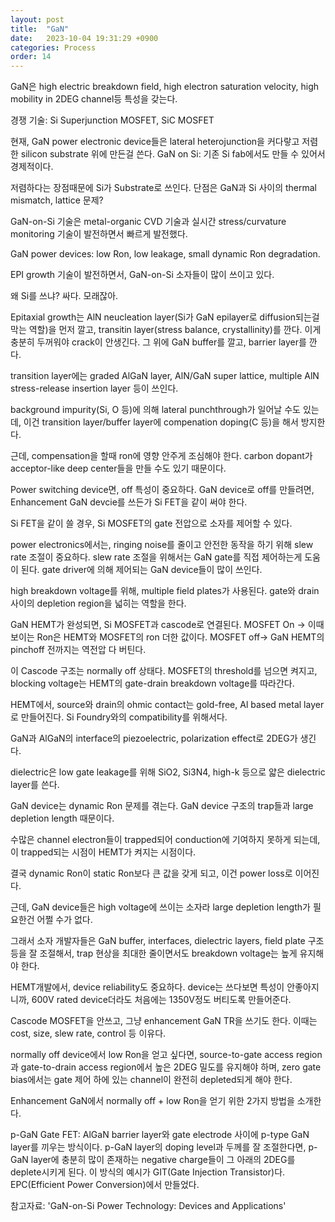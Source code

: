 ```yaml
---
layout: post
title:  "GaN"
date:   2023-10-04 19:31:29 +0900
categories: Process
order: 14
---
```



GaN은 high electric breakdown field, high electron saturation velocity, high mobility in 2DEG channel등 특성을 갖는다.

경쟁 기술: Si Superjunction MOSFET, SiC MOSFET

현재, GaN power electronic device들은 lateral heterojunction을 커다랗고 저렴한 silicon substrate 위에 만든걸 쓴다.
GaN on Si: 기존 Si fab에서도 만들 수 있어서 경제적이다.

저렴하다는 장점때문에 Si가 Substrate로 쓰인다.
단점은 GaN과 Si 사이의 thermal mismatch, lattice 문제?

GaN-on-Si 기술은 metal-organic CVD 기술과 실시간 stress/curvature monitoring 기술이 발전하면서 빠르게 발전했다.

GaN power devices: low Ron, low leakage, small dynamic Ron degradation.

EPI growth 기술이 발전하면서, GaN-on-Si 소자들이 많이 쓰이고 있다.

왜 Si를 쓰냐? 싸다. 모래잖아.

Epitaxial growth는 AlN neucleation layer(Si가 GaN epilayer로 diffusion되는걸 막는 역할)을 먼저 깔고,
transitin layer(stress balance, crystallinity)를 깐다. 이게 충분히 두꺼워야 crack이 안생긴다.
그 위에 GaN buffer를 깔고, barrier layer를 깐다.

transition layer에는 graded AlGaN layer, AlN/GaN super lattice, multiple AlN stress-release insertion layer 등이 쓰인다.

background impurity(Si, O 등)에 의해 lateral punchthrough가 일어날 수도 있는데,
이건 transition layer/buffer layer에 compenation doping(C 등)을 해서 방지한다.

근데, compensation을 할때 ron에 영향 안주게 조심해야 한다.
carbon dopant가 acceptor-like deep center들을 만들 수도 있기 때문이다.

Power switching device면, off 특성이 중요하다.
GaN device로 off를 만들려면, Enhancement GaN devcie를 쓰든가 Si FET을 같이 써야 한다.

Si FET을 같이 쓸 경우, Si MOSFET의 gate 전압으로 소자를 제어할 수 있다.

power electronics에서는, ringing noise를 줄이고 안전한 동작을 하기 위해 slew rate 조절이 중요하다.
slew rate 조절을 위해서는 GaN gate를 직접 제어하는게 도움이 된다.
gate driver에 의해 제어되는 GaN device들이 많이 쓰인다.

high breakdown voltage를 위해, multiple field plates가 사용된다.
gate와 drain 사이의 depletion region을 넓히는 역할을 한다.

GaN HEMT가 완성되면, Si MOSFET과 cascode로 연결된다.
MOSFET On -> 이때 보이는 Ron은 HEMT와 MOSFET의 ron 더한 값이다.
MOSFET off-> GaN HEMT의 pinchoff 전까지는 역전압 다 버틴다.

이 Cascode 구조는 normally off 상태다.
MOSFET의 threshold를 넘으면 켜지고,
blocking voltage는 HEMT의 gate-drain breakdown voltage를 따라간다.

HEMT에서, source와 drain의 ohmic contact는 gold-free, Al based metal layer로 만들어진다.
Si Foundry와의 compatibility를 위해서다.

GaN과 AlGaN의 interface의 piezoelectric, polarization effect로 2DEG가 생긴다.

dielectric은 low gate leakage를 위해 SiO2, Si3N4, high-k 등으로 얇은 dielectric layer를 쓴다.



GaN device는 dynamic Ron 문제를 겪는다.
GaN device 구조의 trap들과 large depletion length 때문이다.

수많은 channel electron들이 trapped되어 conduction에 기여하지 못하게 되는데,
이 trapped되는 시점이 HEMT가 켜지는 시점이다.

결국 dynamic Ron이 static Ron보다 큰 값을 갖게 되고, 이건 power loss로 이어진다.

근데, GaN device들은 high voltage에 쓰이는 소자라 large depletion length가 필요한건 어쩔 수가 없다.

그래서 소자 개발자들은 GaN buffer, interfaces, dielectric layers, field plate 구조 등을 잘 조절해서,
trap 현상을 최대한 줄이면서도 breakdown voltage는 높게 유지해야 한다.


HEMT개발에서, device reliability도 중요하다.
device는 쓰다보면 특성이 안좋아지니까, 600V rated device더라도 처음에는 1350V정도 버티도록 만들어준다.

Cascode MOSFET을 안쓰고, 그냥 enhancement GaN TR을 쓰기도 한다.
이때는 cost, size, slew rate, control 등 이유다.


normally off device에서 low Ron을 얻고 싶다면,
source-to-gate access region과 gate-to-drain access region에서 높은 2DEG 밀도를 유지해야 하며,
zero gate bias에서는 gate 제어 하에 있는 channel이 완전히 depleted되게 해야 한다.


Enhancement GaN에서 normally off + low Ron을 얻기 위한 2가지 방법을 소개한다.

p-GaN Gate FET:
AlGaN barrier layer와 gate electrode 사이에 p-type GaN layer를 끼우는 방식이다.
p-GaN layer의 doping level과 두께를 잘 조절한다면,
p-GaN layer에 충분히 많이 존재하는 negative charge들이 그 아래의 2DEG를 deplete시키게 된다.
이 방식의 예시가 GIT(Gate Injection Transistor)다. EPC(Efficient Power Conversion)에서 만들었다.




참고자료: 'GaN-on-Si Power Technology: Devices and Applications'